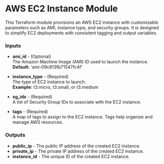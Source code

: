 # AWS EC2 Instance Module

This Terraform module provisions an AWS EC2 instance with customizable parameters such as AMI, instance type, and security groups. It is designed to simplify EC2 deployments with consistent tagging and output variables.



### Inputs

* **ami_id** - (Optional)  
  The Amazon Machine Image (AMI) ID used to launch the instance.  
  **Default:** 'ami-09c813fb71547fc4f'

* **instance_type** - (Required)  
  The type of EC2 instance to launch.  
  **Example:** t3.micro, t3.small, or t3.medium

* **sg_ids** - (Required)  
  A list of Security Group IDs to associate with the EC2 instance.

* **tags** - (Required)  
  A map of tags to assign to the EC2 instance. Tags help organize and manage AWS resources.



### Outputs

* **public_ip** - The public IP address of the created EC2 instance.  
* **private_ip** - The private IP address of the created EC2 instance.  
* **instance_id** - The unique ID of the created EC2 instance.